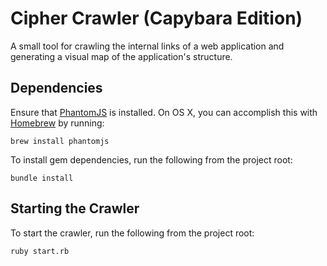 # Cipher Crawler (Capybara Edition)

A small tool for crawling the internal links of a web application and generating a visual map of the application's structure.


## Dependencies

Ensure that [PhantomJS](https://github.com/teampoltergeist/poltergeist) is installed. On OS X, you can accomplish this with [Homebrew](http://brew.sh/) by running:

```shell
brew install phantomjs
```

To install gem dependencies, run the following from the project root:

```shell
bundle install
```

## Starting the Crawler

To start the crawler, run the following from the project root:

```shell
ruby start.rb
```
